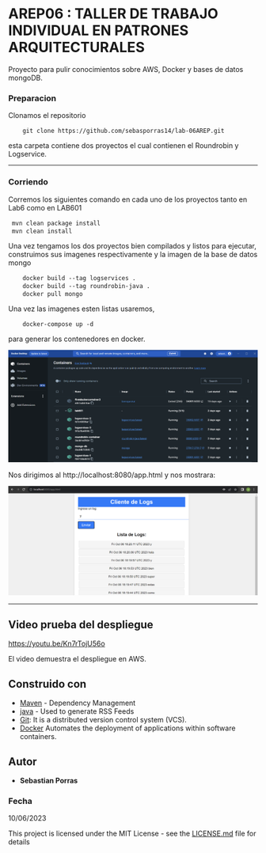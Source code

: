 # AREP06 : TALLER DE TRABAJO INDIVIDUAL EN PATRONES ARQUITECTURALES

Proyecto para pulir conocimientos sobre AWS, Docker y bases de datos mongoDB.

### Preparacion

Clonamos el repositorio

```
    git clone https://github.com/sebasporras14/lab-06AREP.git 

```
esta carpeta contiene dos proyectos el cual contienen el Roundrobin y Logservice.

---
### Corriendo
Corremos los siguientes comando en cada uno de los proyectos tanto en Lab6 como en LAB601
	
	 mvn clean package install
	 mvn clean install

Una vez tengamos los dos proyectos bien compilados y listos para ejecutar, construimos sus imagenes respectivamente y la imagen de la base de datos mongo

```
    docker build --tag logservices .
    docker build --tag roundrobin-java .
    docker pull mongo
```
Una vez las imagenes esten listas usaremos,

```
    docker-compose up -d  
```
para generar los contenedores en docker.

![test](https://github.com/sebasporras14/lab-06AREP/blob/master/img/docker.png)

Nos dirigimos al http://localhost:8080/app.html y nos mostrara:

![test](https://github.com/sebasporras14/lab-06AREP/blob/master/img/localhost.png)


---

## Video prueba del despliegue 

https://youtu.be/Kn7rTojU56o

El video demuestra el despliegue en AWS.


## Construido con 
* [Maven](https://maven.apache.org/) - Dependency Management
* [java](https://rometools.github.io/rome/) - Used to generate RSS Feeds
* [Git](https://rometools.github.io/rome/):  It is a distributed version control system (VCS).
* [Docker](https://www.docker.com) Automates the deployment of applications within software containers.

## Autor

* **Sebastian Porras**

### Fecha

10/06/2023 

This project is licensed under the MIT License - see the [LICENSE.md](LICENSE.md) file for details

